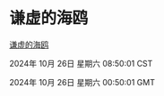 # 谦虚的海鸥
[谦虚的海鸥](http://219.139.197.74:56308/qxdho/course/base/hotlink/index.php)

2024年 10月 26日 星期六 08:50:01 CST

2024年 10月 26日 星期六 00:50:01 GMT
